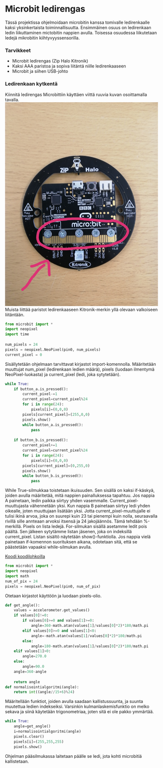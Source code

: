 # Microbit ledirengas
Tässä projektissa ohjelmoidaan microbitin kanssa tomivalle ledirenkaalle kaksi yksinkertaista toiminnallisuutta. Ensimmäinen osuus on ledirenkaan ledin liikuttaminen mictobitin nappien avulla. Toisessa osuudessa liikutetaan ledejä mikrobitin kiihtyvyyssensorilla.
### Tarvikkeet
- Microbit ledirengas (Zip Halo Kitronik)
- Kaksi AAA paristoa ja sopiva liitäntä niille ledirenkaaseen
- Microbit ja siihen USB-johto

### Ledirenkaan kytkentä
Kiinnitä ledirengas Microbittiin käyttäen viittä ruuvia kuvan osoittamalla tavalla.
![Valokuva](LedirengasKuva.jpg)
Muista liittää paristot ledirenkaaseen Kitronik-merkin yllä olevaan valkoiseen liitäntään.

```python
from microbit import *
import neopixel
import time

num_pixels = 24
pixels = neopixel.NeoPixel(pin0, num_pixels)
current_pixel = 0
````
Sisällytetään ohjelmaan tarvittavat kirjastot import-komennolla. Määritetään muuttujat num_pixel (ledirenkaan ledien määrä), pixels (luodaan ilmentymä NeoPixel-luokasta) ja current_pixel (ledi, joka sytytetään).

```python
while True:
    if button_a.is_pressed():
        current_pixel-=1
        current_pixel=current_pixel%24
        for i in range(24):
            pixels[i]=(0,0,0)
        pixels[current_pixel]=(255,0,0)
        pixels.show()
        while button_a.is_pressed():
            pass

    if button_b.is_pressed():
        current_pixel+=1
        current_pixel=current_pixel%24
        for i in range(24):
            pixels[i]=(0,0,0)
        pixels[current_pixel]=(0,255,0)
        pixels.show()
        while button_b.is_pressed():
            pass
````
While True-silmukkaa toistetaan ikuisuuden. Sen sisällä on kaksi if-käskyä, joiden avulla määritetää, mitä nappien painalluksessa tapahtuu. Jos nappia A painetaan, ledin paikka siirtyy yhden vasemmalle. Current_pixel-muuttujasta vähennetään yksi. Kun nappia B painetaan siirtyy ledi yhden oikealle, joten muuttujaan lisätään yksi. Jotta current_pixel-muuttujalle ei tulisi ikinä arvoa, joka on suurepi kuin 23 tai pienempi kuin nolla, seuraavalla rivillä sille annteaan arvoksi itsensä ja 24 jakojäännös. Tämä tehdään %-merkillä. Pixels on lista ledejä. For-silmukan sisällä asetamme ledit pois päältä. Sen jälkeen sytytämme listan jäsenen, joka on indeksillä current_pixel. Listan sisältö näytetään show()-funktiolla. Jos nappia vielä painetaan if-komennon suorituksen aikana, odotetaan sitä, että se päästetään vapaaksi while-silmukan avulla. 







[Koodi koodilohkoilla](https://makecode.microbit.org/_0s08bAE98Rdg)


```python
from microbit import *
import neopixel
import math
num_of_pix = 24
pixels = neopixel.NeoPixel(pin0, num_of_pix)
```
Otetaan kirjastot käyttöön ja luodaan pixels-olio.


```python
def get_angle():
    values = accelerometer.get_values()
    if values[0]!=0:
        if values[0]>=0 and values[1]>=0:
            angle=360-math.atan(values[1]/values[0]*2)*180/math.pi
        elif values[0]>=0 and values[1]<0:
            angle=-math.atan(values[1]/values[0]*2)*180/math.pi
        else:
            angle=180-math.atan(values[1]/values[0]*2)*180/math.pi
    elif values[1]>0:
        angle=270.0
    else:
        angle=90.0
    angle=360-angle
    
    return angle
def normalisointialgoritmi(angle):
    return int((angle//15+6)%24)
```
Määritellään funktiot, joiden avulla saadaan kallistussuunta, ja suunta muutettua ledien indekseiksi. Varsinkin kulmanlaskemisfunktio on melko sekava ja siinä käytetään trigonometriaa, joten sitä ei ole pakko ymmärtää.
```python
while True:
    angle=get_angle()
    i=normalisointialgoritmi(angle)
    pixels.clear()
    pixels[i]=(255,255,255)
    pixels.show()
```
Ohjelman pääsilmukassa laitetaan päälle se ledi, jota kohti microbitiä kallistetaan.
